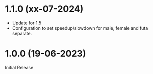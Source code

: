 # 1.1.0 (xx-07-2024)

- Update for 1.5 
- Configuration to set speedup/slowdown for male, female and futa separate. 

# 1.0.0 (19-06-2023)

Initial Release